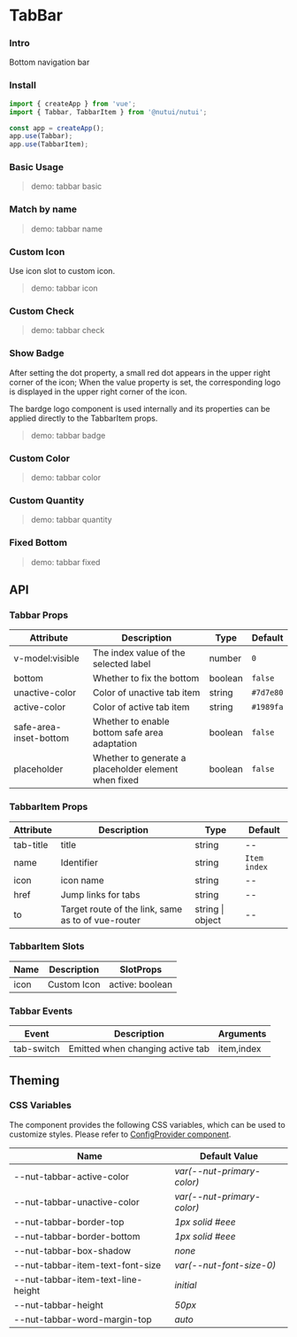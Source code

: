 # TabBar

### Intro

Bottom navigation bar

### Install

```js
import { createApp } from 'vue';
import { Tabbar, TabbarItem } from '@nutui/nutui';

const app = createApp();
app.use(Tabbar);
app.use(TabbarItem);
```

### Basic Usage

> demo: tabbar basic

### Match by name

> demo: tabbar name

### Custom Icon

Use icon slot to custom icon.

> demo: tabbar icon

### Custom Check

> demo: tabbar check

### Show Badge

After setting the dot property, a small red dot appears in the upper right corner of the icon; When the value property is set, the corresponding logo is displayed in the upper right corner of the icon.

The bardge logo component is used internally and its properties can be applied directly to the TabbarItem props.

> demo: tabbar badge

### Custom Color

> demo: tabbar color

### Custom Quantity

> demo: tabbar quantity

### Fixed Bottom

> demo: tabbar fixed

## API

### Tabbar Props

| Attribute | Description | Type | Default |
| --- | --- | --- | --- |
| v-model:visible | The index value of the selected label | number | `0` |
| bottom | Whether to fix the bottom | boolean | `false` |
| unactive-color | Color of unactive tab item | string | `#7d7e80` |
| active-color | Color of active tab item | string | `#1989fa` |
| safe-area-inset-bottom | Whether to enable bottom safe area adaptation | boolean | `false` |
| placeholder | Whether to generate a placeholder element when fixed | boolean | `false` |

### TabbarItem Props

| Attribute | Description | Type | Default |
| --- | --- | --- | --- |
| tab-title | title | string | -- |
| name | Identifier | string | `Item index` |
| icon | icon name | string | -- |
| href | Jump links for tabs | string | -- |
| to | Target route of the link, same as to of vue-router | string \| object | -- |

### TabbarItem Slots

| Name | Description | SlotProps |
| --- | --- | --- |
| icon | Custom Icon | active: boolean |

### Tabbar Events

| Event | Description | Arguments |
| --- | --- | --- |
| tab-switch | Emitted when changing active tab | item,index |

## Theming

### CSS Variables

The component provides the following CSS variables, which can be used to customize styles. Please refer to [ConfigProvider component](#/en-US/component/configprovider).

| Name | Default Value |
| --- | --- |
| --nut-tabbar-active-color | _var(--nut-primary-color)_ |
| --nut-tabbar-unactive-color | _var(--nut-primary-color)_ |
| --nut-tabbar-border-top | _1px solid #eee_ |
| --nut-tabbar-border-bottom | _1px solid #eee_ |
| --nut-tabbar-box-shadow | _none_ |
| --nut-tabbar-item-text-font-size | _var(--nut-font-size-0)_ |
| --nut-tabbar-item-text-line-height | _initial_ |
| --nut-tabbar-height | _50px_ |
| --nut-tabbar-word-margin-top | _auto_ |
